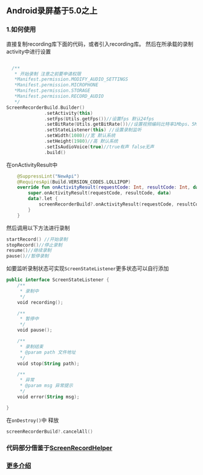 ## Android录屏基于5.0之上
### 1.如何使用
  直接复制recording库下面的代码，或者引入recording库。
  然后在所承载的录制activity中进行设置
  ```kotlin

    /**
     * 开始录制 注意之前要申请权限
     *Manifest.permission.MODIFY_AUDIO_SETTINGS
     *Manifest.permission.MICROPHONE
     *Manifest.permission.STORAGE
     *Manifest.permission.RECORD_AUDIO
     */
ScreenRecorderBuild.Builder()
                .setActivity(this) 
                .setFps(Utils.getFps())//设置fps 默认24fps
                .setBitRate(Utils.getBitRate())//设置视频编码比特率1Mbps、5Mbps。//默认5Mbps
                .setStateListener(this) //设置录制监听 
                .setWidth(1080)//宽 默认系统
                .setHeight(1980)//高 默认系统
                .setIsAudioVoice(true)//true有声 false无声
                .build()
```
  在onActivityResult中
  
```kotlin
    @SuppressLint("NewApi")
    @RequiresApi(Build.VERSION_CODES.LOLLIPOP)
    override fun onActivityResult(requestCode: Int, resultCode: Int, data: Intent?) {
        super.onActivityResult(requestCode, resultCode, data)
        data?.let {
            screenRecorderBuild?.onActivityResult(requestCode, resultCode, data)
        }
    }
```
然后调用以下方法进行录制
```kotlin
startRecord() //开始录制
stopRecord()//停止录制
resume()//继续录制
pause()//暂停录制
```
如要监听录制状态可实现`ScreenStateListener`更多状态可以自行添加
```kotlin
public interface ScreenStateListener {
    /**
     * 录制中
     */
    void recording();

    /**
     * 暂停中
     */
    void pause();

    /**
     * 录制结束
     * @param path 文件地址
     */
    void stop(String path);

    /**
     * 异常
     * @param msg 异常提示
     */
    void error(String msg);

}
```
在`onDestroy()`中 释放
```kotlin
screenRecorderBuild?.cancelAll()
```
### 代码部分借鉴于[ScreenRecordHelper](https://github.com/nanchen2251/ScreenRecordHelper)
### [更多介绍](https://blog.csdn.net/qq_30710615/article/details/109766970)



